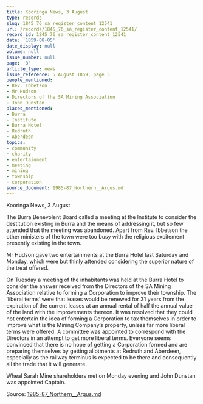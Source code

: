 ```yaml
---
title: Kooringa News, 3 August
type: records
slug: 1845_76_sa_register_content_12541
url: /records/1845_76_sa_register_content_12541/
record_id: 1845_76_sa_register_content_12541
date: '1859-08-05'
date_display: null
volume: null
issue_number: null
page: '3'
article_type: news
issue_reference: 5 August 1859, page 3
people_mentioned:
- Rev. Ibbetson
- Mr Hudson
- Directors of the SA Mining Association
- John Dunstan
places_mentioned:
- Burra
- Institute
- Burra Hotel
- Redruth
- Aberdeen
topics:
- community
- charity
- entertainment
- meeting
- mining
- township
- corporation
source_document: 1985-87_Northern__Argus.md
---
```


Kooringa News, 3 August

The Burra Benevolent Board called a meeting at the Institute to consider the destitution existing in Burra and the means of addressing it, but so few attended that the meeting was abandoned.  Apart from Rev. Ibbetson the other ministers of the town were too busy with the religious excitement presently existing in the town.

Mr Hudson gave two entertainments at the Burra Hotel last Saturday and Monday, which were but thinly attended considering the superior nature of the treat offered.

On Tuesday a meeting of the inhabitants was held at the Burra Hotel to consider the answer received from the Directors of the SA Mining Association relative to forming a Corporation to improve their township.  The ‘liberal terms’ were that leases would be renewed for 31 years from the expiration of the current leases at an annual rental of half the annual value of the land with the improvements thereon.  It was resolved that they could not entertain the idea of forming a Corporation to tax themselves in order to improve what is the Mining Company’s property, unless far more liberal terms were offered.  A committee was appointed to correspond with the Directors in an attempt to get more liberal terms.  Everyone seems convinced that there is no hope of getting a Corporation formed and are preparing themselves by getting allotments at Redruth and Aberdeen, especially as the railway terminus is expected to be there and consequently all the trade that it will generate.

Wheal Sarah Mine shareholders met on Monday evening and John Dunstan was appointed Captain.

Source: [1985-87_Northern__Argus.md](/downloads/markdown/1985-87_Northern__Argus.md)
